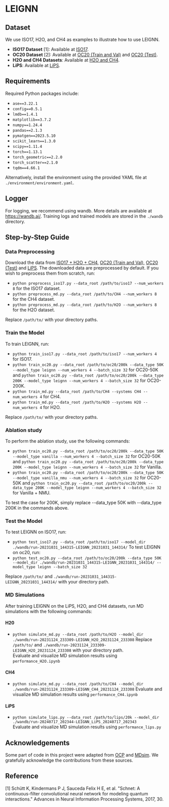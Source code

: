 # LEIGNN

## Dataset
We use ISO17, H2O, and CH4 as examples to illustrate how to use LEIGNN.

- **ISO17 Dataset** [1]: Available at [ISO17](http://quantum-machine.org/datasets/).
- **OC20 Dataset** [2]: Available at [OC20 (Train and Val)](https://zenodo.org/records/12508546) and [OC20 (Test)](https://zenodo.org/records/11375993).
- **H2O and CH4 Datasets**: Available at [H2O and CH4](https://zenodo.org/records/10208201).
- **LiPS**: Available at [LiPS](https://zenodo.org/records/7196767).

## Requirements
Required Python packages include:  
- `ase==3.22.1`
- `config==0.5.1`
- `lmdb==1.4.1`
- `matplotlib==3.7.2`
- `numpy==1.24.4`
- `pandas==2.1.3`
- `pymatgen==2023.5.10`
- `scikit_learn==1.3.0`
- `scipy==1.11.4`
- `torch==1.13.1`
- `torch_geometric==2.2.0`
- `torch_scatter==2.1.0`
- `tqdm==4.66.1`

Alternatively, install the environment using the provided YAML file at `./environment/environment.yaml`.

## Logger
For logging, we recommend using wandb. More details are available at https://wandb.ai/. Training logs and trained models are stored in the `./wandb` directory.

## Step-by-Step Guide

### Data Preprocessing
Download the data from [ISO17 + H2O + CH4](https://zenodo.org/records/10208201), [OC20 (Train and Val)](https://zenodo.org/records/12508546), [OC20 (Test)](https://zenodo.org/records/11375993) and [LiPS](https://zenodo.org/records/7196767).
The downloaded data are preprocessed by default. If you wish to preprocess them from scratch, run:
- `python preprocess_iso17.py --data_root /path/to/iso17 --num_workers 8` for the ISO17 dataset.
- `python preprocess_md.py --data_root /path/to/CH4 --num_workers 8` for the CH4 dataset.
- `python preprocess_md.py --data_root /path/to/H2O --num_workers 8` for the H2O dataset.

Replace `/path/to/` with your directory paths.

### Train the Model
To train LEIGNN, run:
- `python train_iso17.py --data_root /path/to/iso17 --num_workers 4` for ISO17.
- `python train_oc20.py --data_root /path/to/oc20/200k --data_type 50K --model_type leignn --num_workers 4 --batch_size 32` for OC20-50K and `python train_oc20.py --data_root /path/to/oc20/200k --data_type 200K --model_type leignn --num_workers 4 --batch_size 32` for OC20-200K.
- `python train_md.py --data_root /path/to/CH4 --systems CH4 --num_workers 4` for CH4.
- `python train_md.py --data_root /path/to/H2O --systems H2O --num_workers 4` for H2O.

Replace `/path/to/` with your directory paths.

### Ablation study
To perform the ablation study, use the following commands:
- `python train_oc20.py --data_root /path/to/oc20/200k --data_type 50K --model_type vanilla --num_workers 4 --batch_size 32` for OC20-50K and `python train_oc20.py --data_root /path/to/oc20/200k --data_type 200K --model_type leignn --num_workers 4 --batch_size 32` for Vanilla.
- `python train_oc20.py --data_root /path/to/oc20/200k --data_type 50K --model_type vanilla_nmu --num_workers 4 --batch_size 32` for OC20-50K and `python train_oc20.py --data_root /path/to/oc20/200k --data_type 200K --model_type leignn --num_workers 4 --batch_size 32` for Vanilla + NMU.

To test the case for 200K, simply replace --data_type 50K with --data_type 200K in the commands above.

### Test the Model
To test LEIGNN on ISO17, run:
- `python test_iso17.py --data_root /path/to/iso17 --model_dir ./wandb/run-20231031_144315-LEIGNN_20231031_144314/`
To test LEIGNN on oc20, run:
- `python test_oc20.py --data_root /path/to/oc20/200k --data_type 50K --model_dir ./wandb/run-20231031_144315-LEIGNN_20231031_144314/ --model_type leignn --batch_size 32`

Replace `/path/to/` and `./wandb/run-20231031_144315-LEIGNN_20231031_144314/` with your directory path.

### MD Simulations
After training LEIGNN on the LiPS, H2O, and CH4 datasets, run MD simulations with the following commands:
#### H20
- `python simulate_md.py --data_root /path/to/H2O --model_dir ./wandb/run-20231124_233309-LEIGNN_H2O_20231124_233308`
Replace `/path/to/` and `./wandb/run-20231124_233309-LEIGNN_H2O_20231124_233308` with your directory path.  
Evaluate and visualize MD simulation results using `performance_H2O.ipynb`

#### CH4
- `python simulate_md.py --data_root /path/to/CH4 --model_dir ./wandb/run-20231124_233309-LEIGNN_CH4_20231124_233308`
Evaluate and visualize MD simulation results using `performance_CH4.ipynb`

#### LiPS
- `python simulate_lips.py --data_root /path/to/lips/20k --model_dir ./wandb/run-20240717_202344-LEIGNN_LiPS_20240717_202343`  
Evaluate and visualize MD simulation results using `performance_lips.py`

## Acknowledgements
Some part of code in this project were adapted from [OCP](https://github.com/Open-Catalyst-Project/ocp) and [MDsim](https://github.com/kyonofx/MDsim). We gratefully acknowledge the contributions from these sources.
## Reference
[1] Schütt K, Kindermans P J, Sauceda Felix H E, et al. "Schnet: A continuous-filter convolutional neural network for modeling quantum interactions." Advances in Neural Information Processing Systems, 2017, 30.
